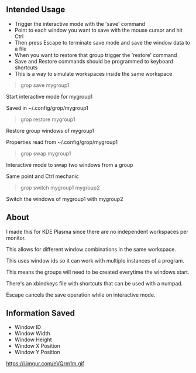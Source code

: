 ## Intended Usage

- Trigger the interactive mode with the 'save' command
- Point to each window you want to save with the mouse cursor and hit Ctrl
- Then press Escape to terminate save mode and save the window data to a file
- When you want to restore that group trigger the 'restore' command
- Save and Restore commands should be programmed to keyboard shortcuts
- This is a way to simulate workspaces inside the same workspace

>grop save mygroup1

Start interactive mode for mygroup1

Saved in ~/.config/grop/mygroup1

>grop restore mygroup1

Restore group windows of mygroup1

Properties read from ~/.config/grop/mygroup1

>grop swap mygroup1

Interactive mode to swap two windows from a group

Same point and Ctrl mechanic

>grop switch mygroup1 mygroup2

Switch the windows of mygroup1 with mygroup2

## About

I made this for KDE Plasma since there are no independent workspaces per monitor.

This allows for different window combinations in the same workspace.

This uses window ids so it can work with multiple instances of a program.

This means the groups will need to be created everytime the windows start.

There's an xbindkeys file with shortcuts that can be used with a numpad.

Escape cancels the save operation while on interactive mode.

## Information Saved

 - Window ID
 - Window Width
 - Window Height
 - Window X Position
 - Window Y Position

https://i.imgur.com/eVQrm1m.gif